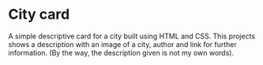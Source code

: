 # City card
A simple descriptive card for a city built using HTML and CSS.
This projects shows a description with an image of a city, author and link for further information.
(By the way, the description given is not my own words).
